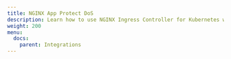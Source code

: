 ```yaml
---
title: NGINX App Protect DoS
description: Learn how to use NGINX Ingress Controller for Kubernetes with NGINX App Protect DoS.
weight: 200
menu:
  docs:
    parent: Integrations
---
```

